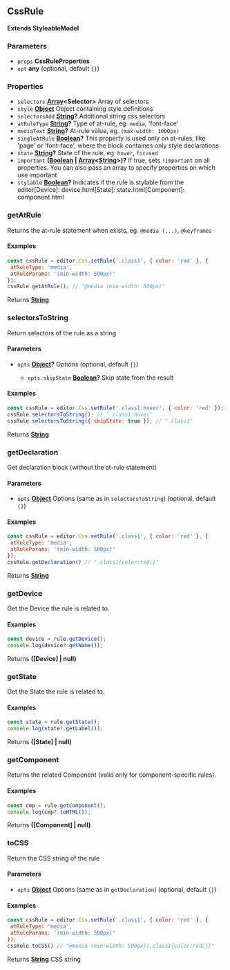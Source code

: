 <!-- Generated by documentation.js. Update this documentation by updating the source code. -->

## CssRule

**Extends StyleableModel**

### Parameters

*   `props` **CssRuleProperties** 
*   `opt` **any**  (optional, default `{}`)

### Properties

*   `selectors` **[Array][1]\<Selector>** Array of selectors
*   `style` **[Object][2]** Object containing style definitions
*   `selectorsAdd` **[String][3]?** Additional string css selectors
*   `atRuleType` **[String][3]?** Type of at-rule, eg. `media`, 'font-face'
*   `mediaText` **[String][3]?** At-rule value, eg. `(max-width: 1000px)`
*   `singleAtRule` **[Boolean][4]?** This property is used only on at-rules, like 'page' or 'font-face', where the block containes only style declarations
*   `state` **[String][3]?** State of the rule, eg: `hover`, `focused`
*   `important` **([Boolean][4] | [Array][1]<[String][3]>)?** If true, sets `!important` on all properties. You can also pass an array to specify properties on which use important
*   `stylable` **[Boolean][4]?** Indicates if the rule is stylable from the editor[Device]: device.html[State]: state.html[Component]: component.html

### getAtRule

Returns the at-rule statement when exists, eg. `@media (...)`, `@keyframes`

#### Examples

```javascript
const cssRule = editor.Css.setRule('.class1', { color: 'red' }, {
 atRuleType: 'media',
 atRuleParams: '(min-width: 500px)'
});
cssRule.getAtRule(); // "@media (min-width: 500px)"
```

Returns **[String][3]** 

### selectorsToString

Return selectors of the rule as a string

#### Parameters

*   `opts` **[Object][2]?** Options (optional, default `{}`)

    *   `opts.skipState` **[Boolean][4]?** Skip state from the result

#### Examples

```javascript
const cssRule = editor.Css.setRule('.class1:hover', { color: 'red' });
cssRule.selectorsToString(); // ".class1:hover"
cssRule.selectorsToString({ skipState: true }); // ".class1"
```

Returns **[String][3]** 

### getDeclaration

Get declaration block (without the at-rule statement)

#### Parameters

*   `opts` **[Object][2]** Options (same as in `selectorsToString`) (optional, default `{}`)

#### Examples

```javascript
const cssRule = editor.Css.setRule('.class1', { color: 'red' }, {
 atRuleType: 'media',
 atRuleParams: '(min-width: 500px)'
});
cssRule.getDeclaration() // ".class1{color:red;}"
```

Returns **[String][3]** 

### getDevice

Get the Device the rule is related to.

#### Examples

```javascript
const device = rule.getDevice();
console.log(device?.getName());
```

Returns **([Device] | null)** 

### getState

Get the State the rule is related to.

#### Examples

```javascript
const state = rule.getState();
console.log(state?.getLabel());
```

Returns **([State] | null)** 

### getComponent

Returns the related Component (valid only for component-specific rules).

#### Examples

```javascript
const cmp = rule.getComponent();
console.log(cmp?.toHTML());
```

Returns **([Component] | null)** 

### toCSS

Return the CSS string of the rule

#### Parameters

*   `opts` **[Object][2]** Options (same as in `getDeclaration`) (optional, default `{}`)

#### Examples

```javascript
const cssRule = editor.Css.setRule('.class1', { color: 'red' }, {
 atRuleType: 'media',
 atRuleParams: '(min-width: 500px)'
});
cssRule.toCSS() // "@media (min-width: 500px){.class1{color:red;}}"
```

Returns **[String][3]** CSS string

[1]: https://developer.mozilla.org/docs/Web/JavaScript/Reference/Global_Objects/Array

[2]: https://developer.mozilla.org/docs/Web/JavaScript/Reference/Global_Objects/Object

[3]: https://developer.mozilla.org/docs/Web/JavaScript/Reference/Global_Objects/String

[4]: https://developer.mozilla.org/docs/Web/JavaScript/Reference/Global_Objects/Boolean
